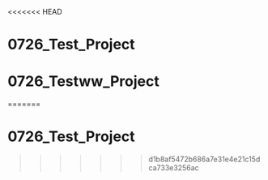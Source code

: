 <<<<<<< HEAD
# 0726_Test_Project
# 0726_Testww_Project
=======
# 0726_Test_Project
>>>>>>> d1b8af5472b686a7e31e4e21c15dca733e3256ac

